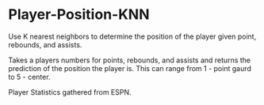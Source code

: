 # Player-Position-KNN
Use K nearest neighbors to determine the position of the player given point, rebounds, and assists.

Takes a players numbers for points, rebounds, and assists and returns the prediction of the position the player is.
This can range from 1 - point gaurd to 5 - center.

Player Statistics gathered from ESPN.
